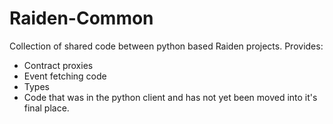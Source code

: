 # Raiden-Common

Collection of shared code between python based Raiden projects. Provides:
* Contract proxies
* Event fetching code
* Types
* Code that was in the python client and has not yet been moved into it's final place.
